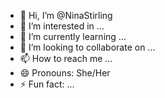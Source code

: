 - 👋 Hi, I’m @NinaStirling
- 👀 I’m interested in ...
- 🌱 I’m currently learning ...
- 💞️ I’m looking to collaborate on ...
- 📫 How to reach me ...
- 😄 Pronouns: She/Her
- ⚡ Fun fact: ...

<!---
NinaStirling/NinaStirling is a ✨ special ✨ repository because its `README.md` (this file) appears on your GitHub profile.
You can click the Preview link to take a look at your changes.
--->
